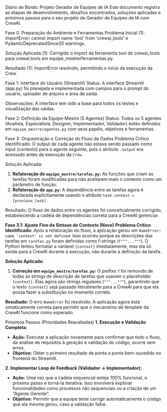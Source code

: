 Diário de Bordo: Projeto Gerador de Equipes de IA
Este documento registra as etapas de desenvolvimento, desafios encontrados, soluções aplicadas e próximos passos para o seu projeto de Gerador de Equipes de IA com CrewAI.

Fase 0: Preparação do Ambiente e Ferramentas
Problema Inicial (1): ImportError: cannot import name 'tool' from 'crewai_tools' e PydanticDeprecatedSince20 warnings.

Solução Aplicada (1): Corrigido o import da ferramenta tool de crewai_tools para crewai.tools em equipe_mestre/ferramentas.py.

Resultado (1): ImportError resolvido, permitindo o início da execução da Crew.

Fase 1: Interface do Usuário (Streamlit)
Status: A interface Streamlit (app.py) foi planejada e implementada com campos para o prompt do usuário, uploader de arquivo e área de saída.

Observações: A interface tem sido a base para todos os testes e visualização das saídas.

Fase 2: Definição da Equipe-Mestre (5 Agentes)
Status: Todos os 5 agentes (Analista, Especialista, Designer, Implementador, Validador) estão definidos em `equipe_mestre/agentes.py` com seus papéis, objetivos e ferramentas.

Fase 3: Orquestração e Correção do Fluxo de Dados
Problema Crítico Identificado: O output de cada agente não estava sendo passado como input (contexto) para o agente seguinte, pois o atributo `.output` era acessado antes da execução da `Crew`.

Solução Aplicada:
1.  **Refatoração de `equipe_mestre/tarefas.py`:** As funções que criam as tarefas foram modificadas para não aceitarem mais o contexto como um parâmetro de função.
2.  **Refatoração de `app.py`:** A dependência entre as tarefas agora é declarada explicitamente usando o atributo `task.context = [previous_task]`.

Resultado: O fluxo de dados entre os agentes foi conceitualmente corrigido, estabelecendo a cadeia de dependências correta para a CrewAI gerenciar.

**Fase 3.1: Ajuste Fino da Sintaxe de Contexto (Novo)**
**Problema Crítico Identificado:** Após a refatoração do fluxo, a aplicação gerou um `NameError: name 'context' is not defined`. Isso ocorreu porque as descrições das tarefas em `tarefas.py` foram definidas como f-strings (`f"""..."""`). O Python tentou formatar a variável `{context}` imediatamente, mas ela só existe para a CrewAI durante a execução, não durante a definição da tarefa.

**Solução Aplicada:**
1.  **Correção em `equipe_mestre/tarefas.py`:** O prefixo `f` foi removido de todas as strings de descrição de tarefas que usavam o placeholder `{context}`. Elas agora são strings regulares (`"""..."""`), garantindo que o texto `{context}` seja passado literalmente para a CrewAI para que ela possa fazer a substituição no momento correto.

**Resultado:** O erro `NameError` foi resolvido. A aplicação agora está sintaticamente correta para permitir que o mecanismo de template da CrewAI funcione como esperado.

Próximos Passos (Prioridades Reavaliadas)
**1. Execução e Validação Completa:**
-   **Ação:** Executar a aplicação novamente para confirmar que todo o fluxo, da análise de requisitos à geração e validação do código, ocorre sem erros.
-   **Objetivo:** Obter o primeiro resultado de ponta a ponta bem-sucedido no frontend do Streamlit.

**2. Implementar Loop de Feedback (Validador -> Implementador):**
-   **Ação:** Uma vez que a cadeia sequencial esteja 100% funcional, o próximo passo é torná-la iterativa. Isso envolverá explorar funcionalidades como processos não sequenciais ou a criação de um "Agente Gerente".
-   **Objetivo:** Permitir que a equipe tente corrigir automaticamente o código que ela mesma gerou, caso a validação falhe.